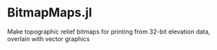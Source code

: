 # BitmapMaps.jl
Make topographic relief bitmaps for printing from 32-bit elevation data, overlain with vector graphics
